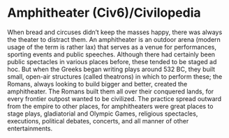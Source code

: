 # Amphitheater (Civ6)/Civilopedia

When bread and circuses didn’t keep the masses happy, there was always the theater to distract them. An amphitheater is an outdoor arena (modern usage of the term is rather lax) that serves as a venue for performances, sporting events and public speeches. Although there had certainly been public spectacles in various places before, these tended to be staged ad hoc. But when the Greeks began writing plays around 532 BC, they built small, open-air structures (called theatrons) in which to perform these; the Romans, always looking to build bigger and better, created the amphitheater. The Romans built them all over their conquered lands, for every frontier outpost wanted to be civilized. The practice spread outward from the empire to other places, for amphitheaters were great places to stage plays, gladiatorial and Olympic Games, religious spectacles, executions, political debates, concerts, and all manner of other entertainments.